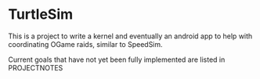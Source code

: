 TurtleSim
=========

This is a project to write a kernel and eventually an android app to help with
coordinating OGame raids, similar to SpeedSim.

Current goals that have not yet been fully implemented are listed in PROJECTNOTES

